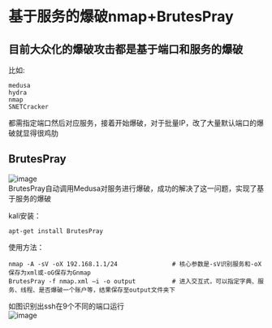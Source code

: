 # 基于服务的爆破nmap+BrutesPray

## 目前大众化的爆破攻击都是基于端口和服务的爆破

比如:
```
medusa
hydra
nmap
SNETCracker
```
都需指定端口然后对应服务，接着开始爆破，对于批量IP，改了大量默认端口的爆破就显得很鸡肋

## BrutesPray
![image](PIC/b.png)  
BrutesPray自动调用Medusa对服务进行爆破，成功的解决了这一问题，实现了基于服务的爆破  

kali安装：
```
apt-get install BrutesPray
```
使用方法：
```
nmap -A -sV -oX 192.168.1.1/24               # 核心参数是-sV识别服务和-oX保存为xml或-oG保存为Gnmap
BrutesPray -f nmap.xml –i -o output	         # 进入交互式，可以指定字典、服务、线程、是否爆破一个账户等，结果保存至output文件夹下
```
如图识别出ssh在9个不同的端口运行  
![image](PIC/r.png)